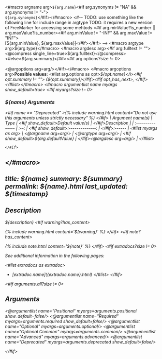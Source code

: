 <#macro argname arg>`${arg.name}`<#if arg.synonyms != "NA" && arg.synonyms != "-"><br/>`${arg.synonyms}`</#if></#macro>
<#-- TODO: use something like the following line for include range in argtype
TODO: it requires a new version of FreeMarker for accessing some mehtods
<#if arg.minValue?is_number || arg.maxValue?is_number><#if arg.minValue != "-INF" && arg.maxValue != "INF"><br/>[${arg.minValue}, ${arg.maxValue}]</#if></#if>
-->
<#macro argtype arg>${arg.type}</#macro>
<#macro argdesc arg><#if arg.fulltext != ""><@compress single_line=true>${arg.fulltext}</@compress><#else>${arg.summary}</#if><#if arg.options?size != 0><br/><br/><@argoptions arg=arg/></#if></#macro>
<#macro argoptions arg><b>Possible values:</b> <#list arg.options as opt><i>${opt.name}</i><#if opt.summary != ""> (${opt.summary})</#if><#if opt_has_next>, </#if></#list></#macro>
<#macro argumentlist name myargs show_default=true>
    <#if myargs?size != 0>
### ${name} Arguments

<#if name == "Deprecated" >{% include warning.html content="Do not use this arguments unless strictly necessary" %}
</#if>
| Argument name(s) | Type | <#if show_default>Default value(s) | </#if>Description |
| :--------------- | :--: | <#if show_default>:--------------: | </#if>:------ |
        <#list myargs as arg>
| <@argname arg=arg/> | <@argtype arg=arg/> | <#if show_default>${arg.defaultValue} | </#if><@argdesc arg=arg/> |
        </#list>

	</#if>
</#macro>
---
title: ${name}
summary: ${summary}
permalink: ${name}.html
last_updated: ${timestamp}
---

## Description

${description}
<#if warning?has_content>

{% include warning.html content='${warning}' %}
</#if>
<#if note?has_content>

{% include note.html content='${note}' %}
</#if>
<#if extradocs?size != 0>

<i>See additional information in the following pages:</i>

<#list extradocs as extradoc>
- [${extradoc.name}](${extradoc.name}.html)
</#list>
</#if>

<#if arguments.all?size != 0>
## Arguments

<@argumentlist name="Positional" myargs=arguments.positional show_default=false/>
<@argumentlist name="Required" myargs=arguments.required show_default=false/>
<@argumentlist name="Optional" myargs=arguments.optional/>
<@argumentlist name="Optional Common" myargs=arguments.common/>
<@argumentlist name="Advanced" myargs=arguments.advanced/>
<@argumentlist name="Deprecated" myargs=arguments.deprecated show_default=false/>

</#if>
